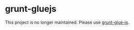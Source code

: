 grunt-gluejs
============

This project is no longer maintained.  Please use [grunt-glue-js](https://github.com/ngryman/grunt-glue-js).
